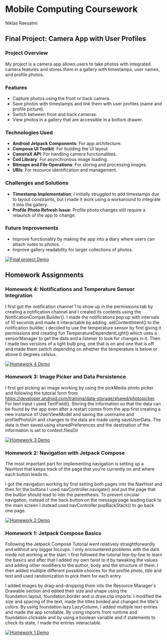 # **Mobile Computing Coursework**
Niklas Raesalmi

## **Final Project: Camera App with User Profiles** 
### **Project Overview**  
My project is a camera app allows users to take photos with integrated camera features and stores them in a gallery with timestamps, user names, and profile photos.  

### **Features**  
- Capture photos using the front or back camera.  
- Save photos with timestamps and link them with user profiles (name and profile picture).  
- Switch between front and back cameras.  
- View photos in a gallery that are accessible in a bottom drawer.  

### **Technologies Used**  
- **Android Jetpack Components**: For app architecture.  
- **Compose UI Toolkit**: For building the UI layout.  
- **CameraX API**: For handling camera functionalities.  
- **Coil Library**: For asynchronous image loading.  
- **Bitmaps and File Operations**: For storing and processing images.  
- **URIs**: For resource identification and management.  

### **Challenges and Solutions**  
- **Timestamp Implementation**: I initially struggled to add timestamps due to layout constraints, but I made it work using a workaround to integrate it into the gallery.  
- **Profile Photo Refresh Issue**: Profile photo changes still require a relaunch of the app to change.  

### **Future Improvements**  
- Improve functionality by making the app into a diary where users can attach notes to photos.  
- Improve gallery readability for larger collections of photos. 

[![Final project Demo](https://img.youtube.com/vi/I1yu1J28WSw/0.jpg)](https://www.youtube.com/shorts/I1yu1J28WSw)

## **Homework Assignments**  
### **Homework 4: Notifications and Temperature Sensor Integration**  

I first got the notification channel 1 to show up in the permissions tab by creating a notification channel and I created its contents using the NotificationCompat.Builder(). I made the notifications pop up with intervals of 10 seconds and made it interactable by adding .setContentIntent() to the notification builder. I decided to use the temperature sensor by first giving it permissions and creating fun TemperatureDependentLight() which uses a sensorManager to get the data and a listener to look for changes in it. Then I made two versions of a light bulb png, one that is on and one that is off and made them switch depending on whether the temperature is below or above 0 degrees celsius. 

[![Homework 4 Demo](https://img.youtube.com/vi/uo8IzB-1-tQ/0.jpg)](https://www.youtube.com/shorts/uo8IzB-1-tQ)

### **Homework 3: Image Picker and Data Persistence** 

I first got picking an image working by using the pickMedia photo picker and following the tutorial form from https://developer.android.com/training/data-storage/shared/photopicker. For text input i used TextField(). Storing the information so that the data can be found by the app even after a restart comes from the app first creating a new instance of UserViewModel and saving the username and profilePhotoUri and changes to the data are made using saveUserData. The data is then saved using sharedPreferences and the destination of the information is set to context.filesDir

[![Homework 3 Demo](https://img.youtube.com/vi/LOeTRpFdccM/0.jpg)](https://www.youtube.com/shorts/LOeTRpFdccM)

### **Homework 2: Navigation with Jetpack Compose**  
The most important part for implementing navigation is setting up a NavHost that keeps track of the page that you're currently on and where each button leads to.

I got the navigation working by first setting both pages into the NavHost and then for the buttons I used navController.navigate() and put the page that the button should lead to into the parenthesis. To prevent circular navigation, instead of the back button on the message page leading back to the main screen I instead used navController.popBackStack() to go back one page.

[![Homework 2 Demo](https://img.youtube.com/vi/c9yMqHfl4TA/0.jpg)](https://www.youtube.com/shorts/c9yMqHfl4TA)

### **Homework 1: Jetpack Compose Basics**  

Following the Jetpack Compose Tutorial went relatively straightforwardly and without any bigger hiccups. I only encountered problems with the dark mode not working at the start. I first followed the tutorial line-by-line to learn the basics and after that I added my own twist to it by tweaking the values and adding other modifiers to the author, body and the structure of them. I then added multiple different possible choices for the profile photo, title and text and used randomization to pick them for each entry.

I added images by drag-and-dropping them into the Resource Manager's Drawable section and edited their size and shape using the foundation.layout, foundation.border and ui.draw.clip imports. I modified the size and spacing of the text, made the titles bolded and changed the title's colors. By using foundation.lazy.LazyColumn, I added multiple text entries and made the app scrollable. By using imports from runtime and foundation.clickable and by using a boolean variable and if statements to check its state, I made the entries interactable.

[![Homework 1 Demo](https://img.youtube.com/vi/K5z_BPJC6U0/0.jpg)](https://www.youtube.com/shorts/K5z_BPJC6U0)
